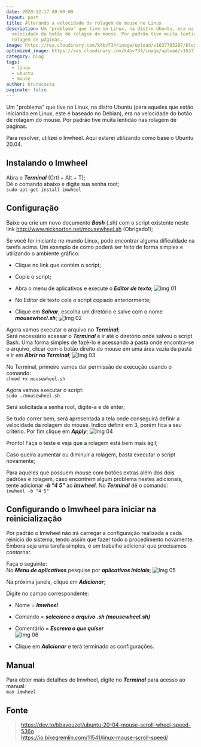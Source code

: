 ```yaml
---
date: 2020-12-17 00:00:00
layout: post
title: Alterando a velocidade de rolagem do mouse no Linux
description: Um "problema" que tive no Linux, na distro Ubuntu, era na
  velocidade do botão de rolagem do mouse. Por padrão tive muita lentidão nas
  rolagem de páginas.
image: https://res.cloudinary.com/k4bv734/image/upload/v1637783287/blog/linux-mouse_rh1ghm.jpg
optimized_image: https://res.cloudinary.com/k4bv734/image/upload/v1637783287/blog/linux-mouse_optimized_hwgsmo.jpg
category: blog
tags:
  - linux
  - ubuntu
  - mouse
author: brunocosta
paginate: false
---
```

Um "problema" que tive no Linux, na distro Ubuntu (para aqueles que estão iniciando em Linux, este é baseado no Debian), era na velocidade do botão de rolagem do mouse. Por padrão tive muita lentidão nas rolagem de páginas.

Para resolver, utilizei o Inwheel. Aqui estarei utilizando como base o Ubuntu 20.04.

## Instalando o Imwheel
Abra o ***Terminal*** (Crtl + Alt + T);  
Dê o comando abaixo e digite sua senha root;  
`sudo apt-get install imwheel`

## Configuração
Baixe ou crie um novo documento ***Bash*** (.sh) com o script existente neste link
<http://www.nicknorton.net/mousewheel.sh> (Obrigado!);

Se você for iniciante no mundo Linux, pode encontrar alguma dificuldade na tarefa acima. Um exemplo de como poderá ser feito de forma simples e utilizando o ambiente gráfico:  
* Clique no link que contém o script;
* Copie o script;
* Abra o menu de aplicativos e execute o ***Editor de texto***;
![Img 01](https://res.cloudinary.com/k4bv734/image/upload/v1637846612/blog_content/linux-mouse-content_1_qqols8.png)

* No Editor de texto cole o script copiado anteriormente;
* Clique em ***Salvar***, escolha um diretório e salve com o nome ***mousewheel.sh***;
![Img 02](https://res.cloudinary.com/k4bv734/image/upload/v1637846612/blog_content/linux-mouse-content_2_ie5r15.png)

Agora vamos executar o arquivo no ***Terminal***;  
Será necessário acessar o ***Terminal*** e ir até o diretório onde salvou o script Bash. Uma forma simples de fazê-lo é acessando a pasta onde encontra-se o arquivo, clicar com o botão direito do mouse em uma área vazia da pasta e ir em ***Abrir no Terminal***;
![Img 03](https://res.cloudinary.com/k4bv734/image/upload/v1637846612/blog_content/linux-mouse-content_3_ele2vn.png)

No Terminal, primeiro vamos dar permissão de execução usando o comando:  
`chmod +x mousewheel.sh`  


Agora vamos executar o script:  
`sudo ./mousewheel.sh`


Será solicitada a senha root, digite-a e dê enter;

Se tudo correr bem, será apresentada a tela onde conseguirá definir a velocidade da rolagem do mouse. Indico definir em 3, porém fica a seu critério. Por fim clique em ***Apply***;
![Img 04](https://res.cloudinary.com/k4bv734/image/upload/v1637846612/blog_content/linux-mouse-content_4_jjidxt.png)

Pronto! Faça o teste e veja que a rolagem está bem mais ágil;  


Caso queira aumentar ou diminuir a rolagem, basta executar o script novamente;


Para aqueles que possuem mouse com botões extras além dos dois padrões e rolagem, caso encontrem algum problema nestes adicionais, tente adicionar ***-b "4 5"*** ao ***Imwheel***. No ***Terminal*** dê o comando:  
`imwheel -b "4 5"`

## Configurando o Imwheel para iniciar na reinicialização

Por padrão o Imwheel não irá carregar a configuração realizada a cada reinicio do sistema, tendo assim que fazer todo o procedimento novamente. Embora seja uma tarefa simples, é um trabalho adicional que precisamos contornar. 

Faça o seguinte:  
No ***Menu de aplicativos*** pesquise por ***aplicativos iniciais***;
![Img 05](https://res.cloudinary.com/k4bv734/image/upload/v1637846612/blog_content/linux-mouse-content_5_egj0sr.png)

Na próxima janela, clique em ***Adicionar***;


Digite no campo correspondente:  
* Nome = ***Imwheel***  
* Comando = ***selecione o arquivo .sh (mousewheel.sh)***  
* Comentário = ***Escreva o que quiser***  
![Img 06](https://res.cloudinary.com/k4bv734/image/upload/v1637846612/blog_content/linux-mouse-content_6_lwud0m.png)

* Clique em ***Adicionar*** e terá terminado as configurações.

## Manual
Para obter mais detalhes do Imwheel, digite no ***Terminal*** para acesso ao manual:  
`man imwheel`

## Fonte
> <https://dev.to/bbavouzet/ubuntu-20-04-mouse-scroll-wheel-speed-536o>  
> <https://io.bikegremlin.com/11541/linux-mouse-scroll-speed/>